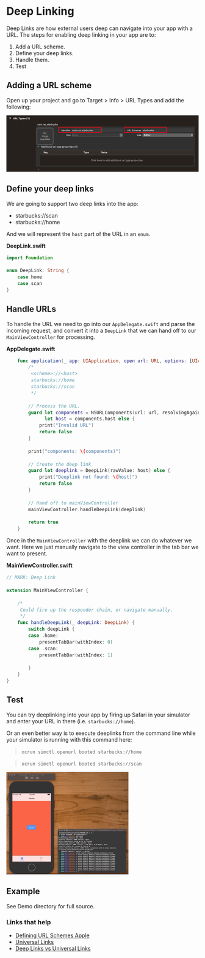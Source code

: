 # Deep Linking

Deep Links are how external users deep can navigate into your app with a URL. The steps for enabling deep linking in your app are to:

1. Add a URL scheme.
2. Define your deep links.
3. Handle them.
4. Test

## Adding a URL scheme

Open up your project and go to Target > Info > URL Types and add the following:

![](images/url.png)

## Define your deep links

We are going to support two deep links into the app:

- starbucks://scan
- starbucks://home

And we will represent the `host` part of the URL in an `enum`.

**DeepLink.swift**

```swift
import Foundation

enum DeepLink: String {
    case home
    case scan
}
```

## Handle URLs

To handle the URL we need to go into our `AppDelegate.swift` and parse the incoming request, and convert it into a `DeepLink` that we can hand off to our `MainViewController` for processing.

**AppDelegate.swift**

```swift
    func application(_ app: UIApplication, open url: URL, options: [UIApplication.OpenURLOptionsKey : Any] = [:]) -> Bool {
        /*
         <scheme>://<host>
         starbucks://home
         starbucks://scan
         */
    
        // Process the URL.
        guard let components = NSURLComponents(url: url, resolvingAgainstBaseURL: true),
              let host = components.host else {
            print("Invalid URL")
            return false
        }
                
        print("components: \(components)")
        
        // Create the deep link
        guard let deeplink = DeepLink(rawValue: host) else {
            print("Deeplink not found: \(host)")
            return false
        }

        // Hand off to mainViewController
        mainViewController.handleDeepLink(deeplink)
        
        return true
    }
```

Once in the `MainViewController` with the deeplink we can do whatever we want. Here we just manually navigate to the view controller in the tab bar we want to present.

**MainViewController.swift**

```swift
// MARK: Deep Link

extension MainViewController {
    
    /*
     Could fire up the responder chain, or navigate manually.
     */
    func handleDeepLink(_ deepLink: DeepLink) {
        switch deepLink {
        case .home:
            presentTabBar(withIndex: 0)
        case .scan:
            presentTabBar(withIndex: 1)

        }
    }
}
```

## Test

You can try deeplinking into your app by firing up Safari in your simulator and enter your URL in there (i.e. `starbucks://home`).

Or an even better way is to execute deeplinks from the command line while your simulator is running with this command here:

> `xcrun simctl openurl booted starbucks://home`

> `xcrun simctl openurl booted starbucks://scan`

![](images/demo.gif)

## Example

See Demo directory for full source.

### Links that help

- [Defining URL Schemes Apple](https://developer.apple.com/documentation/xcode/allowing_apps_and_websites_to_link_to_your_content/defining_a_custom_url_scheme_for_your_apps)
- [Universal Links](https://developer.apple.com/ios/universal-links/)
- [Deep Links vs Universal Links](https://medium.com/wolox/ios-deep-linking-url-scheme-vs-universal-links-50abd3802f97)


